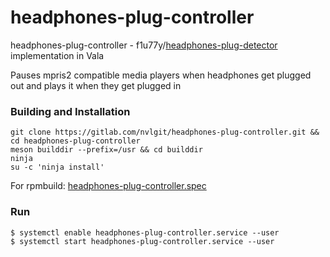 # headphones-plug-controller

headphones-plug-controller - f1u77y/<a href="https://github.com/f1u77y/headphones-plug-detector">headphones-plug-detector</a> implementation in Vala

Pauses mpris2 compatible media players when headphones get plugged out and plays it when they get plugged in 

### Building and Installation

    git clone https://gitlab.com/nvlgit/headphones-plug-controller.git && cd headphones-plug-controller
    meson builddir --prefix=/usr && cd builddir
    ninja
    su -c 'ninja install'
For rpmbuild: <a href="https://gitlab.com/nvlgit/fedora-specs/blob/master/headphones-plug-controller.spec">headphones-plug-controller.spec</a> 

    
### Run

    $ systemctl enable headphones-plug-controller.service --user
    $ systemctl start headphones-plug-controller.service --user

